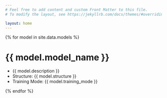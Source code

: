 ```yaml
---
# Feel free to add content and custom Front Matter to this file.
# To modify the layout, see https://jekyllrb.com/docs/themes/#overriding-theme-defaults

layout: home
---
```

{% for model in site.data.models %}
<h1>{{ model.model_name }}</h1>
<ul>
    <li>{{ model.description }}</li>
    <li>Structure: {{ model.structure }}</li>
    <li>Training Mode: {{ model.training_mode }}</li>
</ul>
{% endfor %}